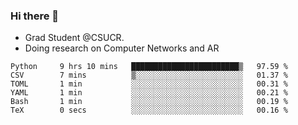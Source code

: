 ### Hi there 👋
- Grad Student @CSUCR. 
- Doing research on Computer Networks and AR
<!--START_SECTION:waka-->

```text
Python     9 hrs 10 mins   ████████████████████████▒   97.59 %
CSV        7 mins          ▒░░░░░░░░░░░░░░░░░░░░░░░░   01.37 %
TOML       1 min           ░░░░░░░░░░░░░░░░░░░░░░░░░   00.31 %
YAML       1 min           ░░░░░░░░░░░░░░░░░░░░░░░░░   00.21 %
Bash       1 min           ░░░░░░░░░░░░░░░░░░░░░░░░░   00.19 %
TeX        0 secs          ░░░░░░░░░░░░░░░░░░░░░░░░░   00.16 %
```

<!--END_SECTION:waka-->
<!--
**jluo117/jluo117** is a ✨ _special_ ✨ repository because its `README.md` (this file) appears on your GitHub profile.

Here are some ideas to get you started:

- 🔭 I’m currently working on ...
- 🌱 I’m currently learning ...
- 👯 I’m looking to collaborate on ...
- 🤔 I’m looking for help with ...
- 💬 Ask me about ...
- 📫 How to reach me: ...
- 😄 Pronouns: ...
- ⚡ Fun fact: ...
-->
